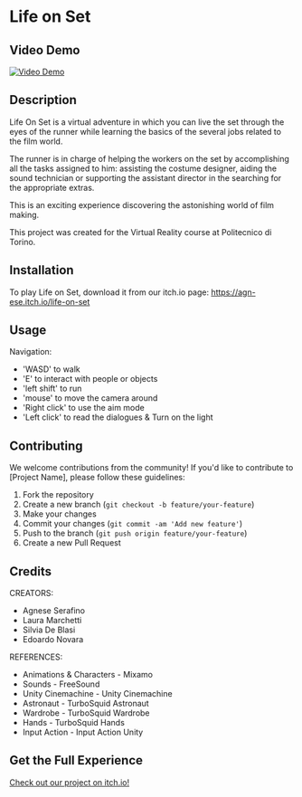 # Life on Set

## Video Demo
[![Video Demo](https://img.youtube.com/vi/1zlKHRfq4SI/0.jpg)](https://www.youtube.com/watch?v=1zlKHRfq4SI)

## Description
Life On Set is a virtual adventure in which you can live the set through the eyes of the runner while learning the basics of the several jobs related to the film world. 

The runner is in charge of helping the workers on the set by accomplishing all the tasks assigned to him: assisting the costume designer, aiding the sound technician or supporting the assistant director in the searching for the appropriate extras. 

This is an exciting experience discovering the astonishing world of film making.

This project was created for the Virtual Reality course at Politecnico di Torino.

## Installation
To play Life on Set, download it from our itch.io page:
https://agn-ese.itch.io/life-on-set

## Usage
Navigation:
- 'WASD' to walk
- 'E' to interact with people or objects
- 'left shift' to run
- 'mouse' to move the camera around
- 'Right click' to use the aim mode
- 'Left click' to read the dialogues & Turn on the light

## Contributing
We welcome contributions from the community! If you'd like to contribute to [Project Name], please follow these guidelines:
1. Fork the repository
2. Create a new branch (`git checkout -b feature/your-feature`)
3. Make your changes
4. Commit your changes (`git commit -am 'Add new feature'`)
5. Push to the branch (`git push origin feature/your-feature`)
6. Create a new Pull Request

## Credits
CREATORS:
- Agnese Serafino
- Laura Marchetti
- Silvia De Blasi
- Edoardo Novara

REFERENCES:
- Animations & Characters - Mixamo
- Sounds - FreeSound
- Unity Cinemachine - Unity Cinemachine
- Astronaut - TurboSquid Astronaut
- Wardrobe - TurboSquid Wardrobe
- Hands - TurboSquid Hands
- Input Action - Input Action Unity


## Get the Full Experience
[Check out our project on itch.io!](https://agn-ese.itch.io/life-on-set)
